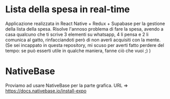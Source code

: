 # Lista della spesa in real-time 

Applicazione realizzata in React Native + Redux + Supabase per la gestione della lista della spesa.
Risolve l'annoso problema di fare la spesa, avendo a casa qualcuno che ti scrive 3 elementi su whatsapp, 4 li pensa e 2 li comunica al gatto, rinfacciandoti però di non averli acquisiti con la mente.
(Se sei incappato in questa repository, mi scuso per averti fatto perdere del tempo: se può esserti utile in qualche maniera, fanne ciò che vuoi ;) )

# NativeBase

Proviamo ad usare NativeBase per la parte grafica.
URL => https://docs.nativebase.io/install-expo